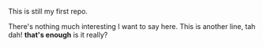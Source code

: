This is still my first repo.

There's nothing much interesting I want to say here.
This is another line, tah dah!
**that's enough**
is it really?
